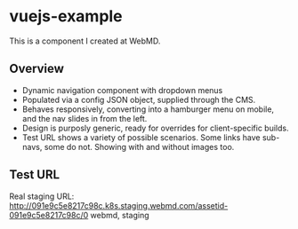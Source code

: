 # vuejs-example
This is a component I created at WebMD.

## Overview
- Dynamic navigation component with dropdown menus
- Populated via a config JSON object, supplied through the CMS.
- Behaves responsively, converting into a hamburger menu on mobile, and the nav slides in from the left.
- Design is purposly generic, ready for overrides for client-specific builds.
- Test URL shows a variety of possible scenarios. Some links have sub-navs, some do not. Showing with and without images too.

## Test URL
Real staging URL: http://091e9c5e8217c98c.k8s.staging.webmd.com/assetid-091e9c5e8217c98c/0
webmd, staging

